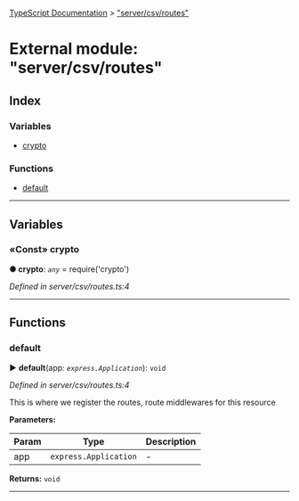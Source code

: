 [TypeScript Documentation](../README.md) > ["server/csv/routes"](../modules/_server_csv_routes_.md)



# External module: "server/csv/routes"

## Index

### Variables

* [crypto](_server_csv_routes_.md#crypto)


### Functions

* [default](_server_csv_routes_.md#default)



---
## Variables
<a id="crypto"></a>

### «Const» crypto

**●  crypto**:  *`any`*  =  require('crypto')

*Defined in server/csv/routes.ts:4*





___


## Functions
<a id="default"></a>

###  default

► **default**(app: *`express.Application`*): `void`



*Defined in server/csv/routes.ts:4*



This is where we register the routes, route middlewares for this resource


**Parameters:**

| Param | Type | Description |
| ------ | ------ | ------ |
| app | `express.Application`   |  - |





**Returns:** `void`





___


